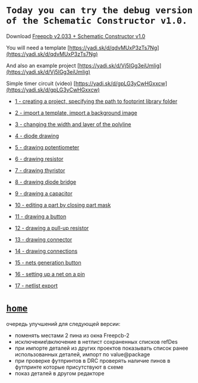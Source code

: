 # `Today you can try the debug version of the Schematic Constructor v1.0.`

Download [Freepcb v2.033 + Schematic Constructor v1.0](https://yadi.sk/d/Nh0Ed17JoSJpxQ)

You will need a template [https://yadi.sk/d/qdvMUxP3zTs7Ng](https://yadi.sk/d/qdvMUxP3zTs7Ng)

And also an example project [https://yadi.sk/d/Vj5IGg3eiUmIig](https://yadi.sk/d/Vj5IGg3eiUmIig)

Simple timer circuit (video) [https://yadi.sk/d/gpLG3yCwHGxxcw](https://yadi.sk/d/gpLG3yCwHGxxcw)

* [1 - creating a project, specifying the path to footprint library folder](https://thevideowasremovedfromYouTubebecauseYouTubehasdegradedthevideoquality)

* [2 - import a template, import a background image](https://thevideowasremovedfromYouTubebecauseYouTubehasdegradedthevideoquality)

* [3 - changing the width and layer of the polyline](https://thevideowasremovedfromYouTubebecauseYouTubehasdegradedthevideoquality)

* [4 - diode drawing](https://thevideowasremovedfromYouTubebecauseYouTubehasdegradedthevideoquality)

* [5 - drawing potentiometer](https://thevideowasremovedfromYouTubebecauseYouTubehasdegradedthevideoquality)

* [6 - drawing resistor](https://thevideowasremovedfromYouTubebecauseYouTubehasdegradedthevideoquality)

* [7 - drawing thyristor](https://thevideowasremovedfromYouTubebecauseYouTubehasdegradedthevideoquality)

* [8 - drawing diode bridge](https://thevideowasremovedfromYouTubebecauseYouTubehasdegradedthevideoquality)

* [9 - drawing a capacitor](https://thevideowasremovedfromYouTubebecauseYouTubehasdegradedthevideoquality)

* [10 - editing a part by closing part mask](https://thevideowasremovedfromYouTubebecauseYouTubehasdegradedthevideoquality)

* [11 - drawing a button](https://thevideowasremovedfromYouTubebecauseYouTubehasdegradedthevideoquality)

* [12 - drawing a pull-up resistor](https://thevideowasremovedfromYouTubebecauseYouTubehasdegradedthevideoquality)

* [13 - drawing connector](https://thevideowasremovedfromYouTubebecauseYouTubehasdegradedthevideoquality)

* [14 - drawing connections](https://thevideowasremovedfromYouTubebecauseYouTubehasdegradedthevideoquality)

* [15 - nets generation button](https://thevideowasremovedfromYouTubebecauseYouTubehasdegradedthevideoquality)

* [16 - setting up a net on a pin](https://thevideowasremovedfromYouTubebecauseYouTubehasdegradedthevideoquality)

* [17 - netlist export](https://thevideowasremovedfromYouTubebecauseYouTubehasdegradedthevideoquality)

# [`home`](https://freepcb.dev)

очередь улучшений для следующей версии:

* поменять местами 2 пина из окна Freepcb-2
* исключение\включение в нетлист сохраненных списков refDes
* при импорте деталей из других проектов показывать список ранее использованных деталей, импорт по value@package
* при проверке футпринтов в DRC проверять наличие пинов в футпринте которые присутствуют в схеме
* показ деталей в другом редакторе


